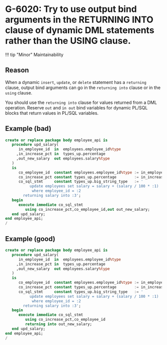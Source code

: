 # G-6020: Try to use output bind arguments in the RETURNING INTO clause of dynamic DML statements rather than the USING clause. 

!!! tip "Minor"
    Maintainability

## Reason

When a dynamic `insert`, `update`, or `delete` statement has a `returning` clause, output bind arguments can go in the `returning into` clause or in the `using` clause.

You should use the `returning into` clause for values returned from a DML operation. Reserve `out` and `in out` bind variables for dynamic PL/SQL blocks that return values in PL/SQL variables.


## Example (bad)

``` sql hl_lines="16"
create or replace package body employee_api is
   procedure upd_salary(
      in_employee_id  in  employees.employee_id%type
     ,in_increase_pct in  types_up.percentage
     ,out_new_salary  out employees.salary%type
   )
   is
      co_employee_id  constant employees.employee_id%type := in_employee_id;
      co_increase_pct constant types_up.percentage        := in_increase_pct;
      co_sql_stmt     constant types_up.big_string_type   := '
           update employees set salary = salary + (salary / 100 * :1) 
            where employee_id = :2
        returning salary into :3';
   begin
      execute immediate co_sql_stmt
         using co_increase_pct,co_employee_id,out out_new_salary;
   end upd_salary;
end employee_api;
/
```

## Example (good)

``` sql hl_lines="17"
create or replace package body employee_api is
   procedure upd_salary(
      in_employee_id  in  employees.employee_id%type
     ,in_increase_pct in  types_up.percentage
     ,out_new_salary  out employees.salary%type
   )
   is
      co_employee_id  constant employees.employee_id%type := in_employee_id;
      co_increase_pct constant types_up.percentage        := in_increase_pct;
      co_sql_stmt     constant types_up.big_string_type   := '
           update employees set salary = salary + (salary / 100 * :1) 
            where employee_id = :2
        returning salary into :3';
   begin
      execute immediate co_sql_stmt
         using co_increase_pct,co_employee_id
         returning into out_new_salary;
   end upd_salary;
end employee_api;
/
```
